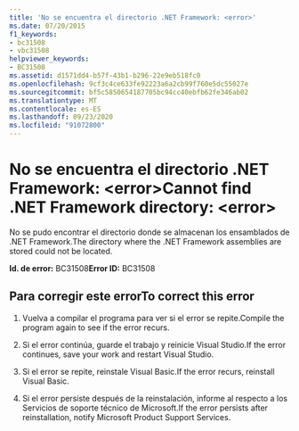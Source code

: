 ```yaml
---
title: 'No se encuentra el directorio .NET Framework: <error>'
ms.date: 07/20/2015
f1_keywords:
- bc31508
- vbc31508
helpviewer_keywords:
- BC31508
ms.assetid: d1571dd4-b57f-43b1-b296-22e9eb518fc0
ms.openlocfilehash: 9cf3c4ce633fe92223a6a2cb99f760e5dc55027e
ms.sourcegitcommit: bf5c5850654187705bc94cc40ebfb62fe346ab02
ms.translationtype: MT
ms.contentlocale: es-ES
ms.lasthandoff: 09/23/2020
ms.locfileid: "91072800"
---
```

# <a name="cannot-find-net-framework-directory-error"></a><span data-ttu-id="b4a70-102">No se encuentra el directorio .NET Framework: \<error></span><span class="sxs-lookup"><span data-stu-id="b4a70-102">Cannot find .NET Framework directory: \<error></span></span>

<span data-ttu-id="b4a70-103">No se pudo encontrar el directorio donde se almacenan los ensamblados de .NET Framework.</span><span class="sxs-lookup"><span data-stu-id="b4a70-103">The directory where the .NET Framework assemblies are stored could not be located.</span></span>  
  
 <span data-ttu-id="b4a70-104">**Id. de error:** BC31508</span><span class="sxs-lookup"><span data-stu-id="b4a70-104">**Error ID:** BC31508</span></span>  
  
## <a name="to-correct-this-error"></a><span data-ttu-id="b4a70-105">Para corregir este error</span><span class="sxs-lookup"><span data-stu-id="b4a70-105">To correct this error</span></span>  
  
1. <span data-ttu-id="b4a70-106">Vuelva a compilar el programa para ver si el error se repite.</span><span class="sxs-lookup"><span data-stu-id="b4a70-106">Compile the program again to see if the error recurs.</span></span>  
  
2. <span data-ttu-id="b4a70-107">Si el error continúa, guarde el trabajo y reinicie Visual Studio.</span><span class="sxs-lookup"><span data-stu-id="b4a70-107">If the error continues, save your work and restart Visual Studio.</span></span>  
  
3. <span data-ttu-id="b4a70-108">Si el error se repite, reinstale Visual Basic.</span><span class="sxs-lookup"><span data-stu-id="b4a70-108">If the error recurs, reinstall Visual Basic.</span></span>  
  
4. <span data-ttu-id="b4a70-109">Si el error persiste después de la reinstalación, informe al respecto a los Servicios de soporte técnico de Microsoft.</span><span class="sxs-lookup"><span data-stu-id="b4a70-109">If the error persists after reinstallation, notify Microsoft Product Support Services.</span></span>  
